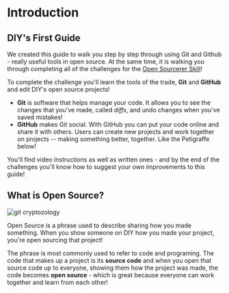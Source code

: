 # Introduction

## DIY's First Guide

We created this guide to walk you step by step through using Git and Github - really useful tools in open source. At the same time, it is walking you through completing all of the challenges for the [Open Sourcerer Skill](http://www.diy.org/skills/opensourcerer)!

To complete the challenge you'll learn the tools of the trade, **Git** and **GitHub** and edit DIY's open source projects!

* **Git** is software that helps manage your code. It allows you to see the changes that you've made, called *diffs*, and undo changes when you've saved mistakes! 
* **GitHub** makes Git social. With GitHub you can put your code online and share it with others. Users can create new projects and work together on projects -- making something better, together. Like the Petigraffe below!

You'll find video instructions as well as written ones - and by the end of the challenges you'll know how to suggest your own improvements to this guide!

## What is Open Source?

![git cryptozology](http://diy-visualpedia.s3.amazonaws.com/git-graphic-01.png "animal collaboration")

Open Source is a phrase used to describe sharing how you made something. When you show someone on DIY how you made your project, you're open sourcing that project! 

The phrase is most commonly used to refer to code and programing. The code that makes up a project is its **source code** and when you open that source code up to everyone, showing them how the project was made, the code becomes **open source** - which is great because everyone can work together and learn from each other!